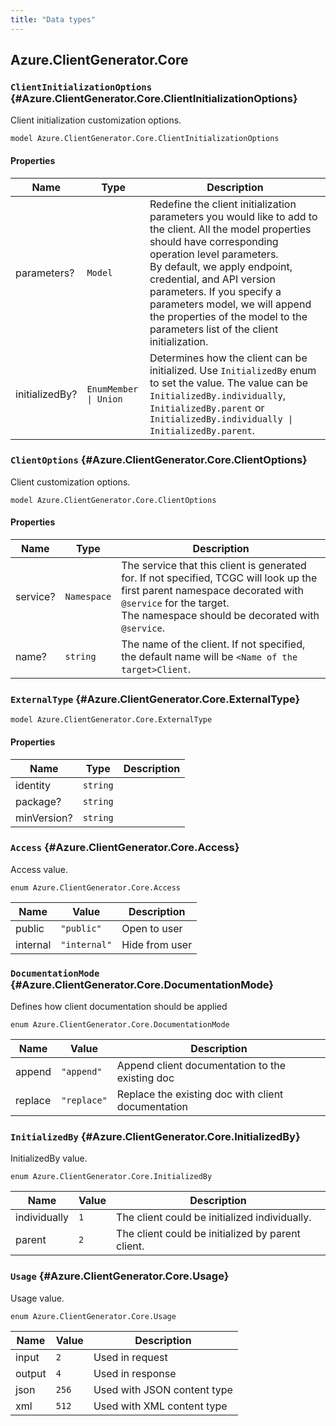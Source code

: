 ```yaml
---
title: "Data types"
---
```


## Azure.ClientGenerator.Core

### `ClientInitializationOptions` {#Azure.ClientGenerator.Core.ClientInitializationOptions}

Client initialization customization options.

```typespec
model Azure.ClientGenerator.Core.ClientInitializationOptions
```

#### Properties

| Name           | Type                  | Description                                                                                                                                                                                                                                                                                                                                                                      |
| -------------- | --------------------- | -------------------------------------------------------------------------------------------------------------------------------------------------------------------------------------------------------------------------------------------------------------------------------------------------------------------------------------------------------------------------------- |
| parameters?    | `Model`               | Redefine the client initialization parameters you would like to add to the client. All the model properties should have corresponding operation level parameters.<br />By default, we apply endpoint, credential, and API version parameters. If you specify a parameters model, we will append the properties of the model to the parameters list of the client initialization. |
| initializedBy? | `EnumMember \| Union` | Determines how the client can be initialized. Use `InitializedBy` enum to set the value. The value can be `InitializedBy.individually`, `InitializedBy.parent` or `InitializedBy.individually \| InitializedBy.parent`.                                                                                                                                                          |

### `ClientOptions` {#Azure.ClientGenerator.Core.ClientOptions}

Client customization options.

```typespec
model Azure.ClientGenerator.Core.ClientOptions
```

#### Properties

| Name     | Type        | Description                                                                                                                                                                                                     |
| -------- | ----------- | --------------------------------------------------------------------------------------------------------------------------------------------------------------------------------------------------------------- |
| service? | `Namespace` | The service that this client is generated for. If not specified, TCGC will look up the first parent namespace decorated with `@service` for the target.<br />The namespace should be decorated with `@service`. |
| name?    | `string`    | The name of the client. If not specified, the default name will be `<Name of the target>Client`.                                                                                                                |

### `ExternalType` {#Azure.ClientGenerator.Core.ExternalType}

```typespec
model Azure.ClientGenerator.Core.ExternalType
```

#### Properties

| Name        | Type     | Description |
| ----------- | -------- | ----------- |
| identity    | `string` |             |
| package?    | `string` |             |
| minVersion? | `string` |             |

### `Access` {#Azure.ClientGenerator.Core.Access}

Access value.

```typespec
enum Azure.ClientGenerator.Core.Access
```

| Name     | Value        | Description    |
| -------- | ------------ | -------------- |
| public   | `"public"`   | Open to user   |
| internal | `"internal"` | Hide from user |

### `DocumentationMode` {#Azure.ClientGenerator.Core.DocumentationMode}

Defines how client documentation should be applied

```typespec
enum Azure.ClientGenerator.Core.DocumentationMode
```

| Name    | Value       | Description                                        |
| ------- | ----------- | -------------------------------------------------- |
| append  | `"append"`  | Append client documentation to the existing doc    |
| replace | `"replace"` | Replace the existing doc with client documentation |

### `InitializedBy` {#Azure.ClientGenerator.Core.InitializedBy}

InitializedBy value.

```typespec
enum Azure.ClientGenerator.Core.InitializedBy
```

| Name         | Value | Description                                       |
| ------------ | ----- | ------------------------------------------------- |
| individually | `1`   | The client could be initialized individually.     |
| parent       | `2`   | The client could be initialized by parent client. |

### `Usage` {#Azure.ClientGenerator.Core.Usage}

Usage value.

```typespec
enum Azure.ClientGenerator.Core.Usage
```

| Name   | Value | Description                 |
| ------ | ----- | --------------------------- |
| input  | `2`   | Used in request             |
| output | `4`   | Used in response            |
| json   | `256` | Used with JSON content type |
| xml    | `512` | Used with XML content type  |
